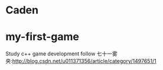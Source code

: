 # Caden
# my-first-game 
Study c++ game development follow 七十一雾央:http://blog.csdn.net/u011371356/article/category/1497651/1 
